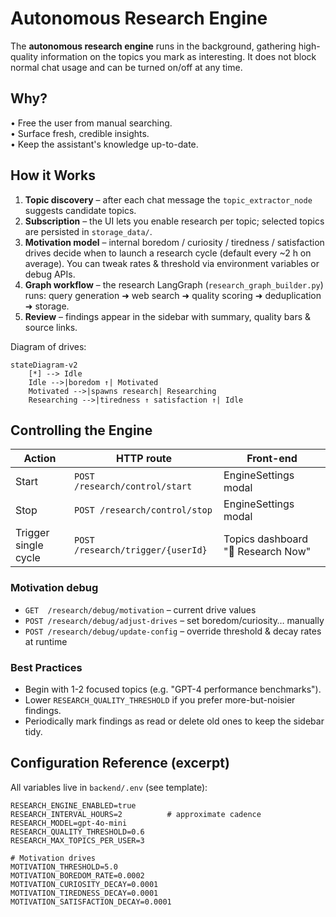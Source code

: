 # Autonomous Research Engine

The **autonomous research engine** runs in the background, gathering high-quality information on the topics you mark as interesting.  It does not block normal chat usage and can be turned on/off at any time.

## Why?

• Free the user from manual searching.  
• Surface fresh, credible insights.  
• Keep the assistant's knowledge up-to-date.

## How it Works

1. **Topic discovery** – after each chat message the `topic_extractor_node` suggests candidate topics.  
2. **Subscription** – the UI lets you enable research per topic; selected topics are persisted in `storage_data/`.
3. **Motivation model** – internal boredom / curiosity / tiredness / satisfaction drives decide when to launch a research cycle (default every ~2 h on average).  You can tweak rates & threshold via environment variables or debug APIs.
4. **Graph workflow** – the research LangGraph (`research_graph_builder.py`) runs: query generation ➜ web search ➜ quality scoring ➜ deduplication ➜ storage.
5. **Review** – findings appear in the sidebar with summary, quality bars & source links.

Diagram of drives:

```mermaid
stateDiagram-v2
    [*] --> Idle
    Idle -->|boredom ↑| Motivated
    Motivated -->|spawns research| Researching
    Researching -->|tiredness ↑ satisfaction ↑| Idle
```

## Controlling the Engine

| Action | HTTP route | Front-end |
|--------|-----------|-----------|
| Start | `POST /research/control/start` | EngineSettings modal |
| Stop  | `POST /research/control/stop`  | EngineSettings modal |
| Trigger single cycle | `POST /research/trigger/{userId}` |  Topics dashboard "🚀 Research Now" |

### Motivation debug

* `GET  /research/debug/motivation` – current drive values
* `POST /research/debug/adjust-drives` – set boredom/curiosity… manually
* `POST /research/debug/update-config` – override threshold & decay rates at runtime

### Best Practices

* Begin with 1-2 focused topics (e.g. "GPT-4 performance benchmarks").
* Lower `RESEARCH_QUALITY_THRESHOLD` if you prefer more-but-noisier findings.
* Periodically mark findings as read or delete old ones to keep the sidebar tidy.

## Configuration Reference (excerpt)

All variables live in `backend/.env` (see template):

```
RESEARCH_ENGINE_ENABLED=true
RESEARCH_INTERVAL_HOURS=2          # approximate cadence
RESEARCH_MODEL=gpt-4o-mini
RESEARCH_QUALITY_THRESHOLD=0.6
RESEARCH_MAX_TOPICS_PER_USER=3

# Motivation drives
MOTIVATION_THRESHOLD=5.0
MOTIVATION_BOREDOM_RATE=0.0002
MOTIVATION_CURIOSITY_DECAY=0.0001
MOTIVATION_TIREDNESS_DECAY=0.0001
MOTIVATION_SATISFACTION_DECAY=0.0001
``` 